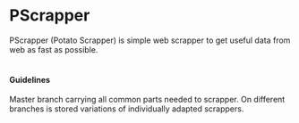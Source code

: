 # PScrapper
PScrapper (Potato Scrapper) is simple web scrapper to get useful data from web as fast as possible.  
&nbsp;  

#### Guidelines
Master branch carrying all common parts needed to scrapper.
On different branches is stored variations of individually adapted scrappers.